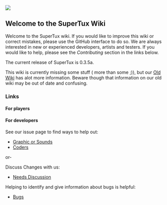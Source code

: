 ![](https://github.com/SuperTuxTeam/supertux/blob/master/data/images/engine/menu/logo.png?raw=true)
## Welcome to the SuperTux Wiki

Welcome to the SuperTux wiki. If you would like to improve this wiki or correct mistakes, please use the GitHub interface to do so. We are always interested in new or experienced developers, artists and testers. If you would like to help, please see the _Contributing_ section in the links below.

The current release of SuperTux is 0.3.5a.

This wiki is currently missing some stuff ( more than some ;)), but our [Old Wiki](http://supertux.lethargik.org/wiki/Main_Page) has alot more information.
 Beware though that information on our old wiki may be out of date and confusing.

### Links

#### For players

#### For developers

See our issue page to find ways to help out:
* [Graphic or Sounds](https://github.com/SuperTux/supertux/labels/category%3ADesign)
* [Coders](https://github.com/SuperTux/supertux/labels/category%3ACode)

or-

Discuss Changes with us:

* [Needs Discussion](https://github.com/SuperTux/supertux/labels/status%3Aneeds-discussion)

Helping to identify and give information about bugs is helpful:

* [Bugs](https://github.com/SuperTux/supertux/labels/type%3Abug)
